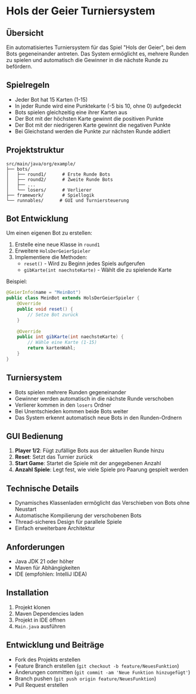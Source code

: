 # Hols der Geier Turniersystem

## Übersicht
Ein automatisiertes Turniersystem für das Spiel "Hols der Geier", bei dem Bots gegeneinander antreten. Das System ermöglicht es, mehrere Runden zu spielen und automatisch die Gewinner in die nächste Runde zu befördern.

## Spielregeln
- Jeder Bot hat 15 Karten (1-15)
- In jeder Runde wird eine Punktekarte (-5 bis 10, ohne 0) aufgedeckt
- Bots spielen gleichzeitig eine ihrer Karten aus
- Der Bot mit der höchsten Karte gewinnt die positiven Punkte
- Der Bot mit der niedrigeren Karte gewinnt die negativen Punkte
- Bei Gleichstand werden die Punkte zur nächsten Runde addiert

## Projektstruktur
```
src/main/java/org/example/
├── bots/
│   ├── round1/      # Erste Runde Bots
│   ├── round2/      # Zweite Runde Bots
│   ├── ...
│   └── losers/      # Verlierer
├── framework/       # Spiellogik
└── runnables/      # GUI und Turniersteuerung
```

## Bot Entwicklung
Um einen eigenen Bot zu erstellen:
1. Erstelle eine neue Klasse in `round1`
2. Erweitere `HolsDerGeierSpieler`
3. Implementiere die Methoden:
   - `reset()` - Wird zu Beginn jedes Spiels aufgerufen
   - `gibKarte(int naechsteKarte)` - Wählt die zu spielende Karte

Beispiel:
```java
@GeierInfo(name = "MeinBot")
public class MeinBot extends HolsDerGeierSpieler {
    @Override
    public void reset() {
        // Setze Bot zurück
    }
    
    @Override
    public int gibKarte(int naechsteKarte) {
        // Wähle eine Karte (1-15)
        return kartenWahl;
    }
}
```

## Turniersystem
- Bots spielen mehrere Runden gegeneinander
- Gewinner werden automatisch in die nächste Runde verschoben
- Verlierer kommen in den `losers` Ordner
- Bei Unentschieden kommen beide Bots weiter
- Das System erkennt automatisch neue Bots in den Runden-Ordnern

## GUI Bedienung
1. **Player 1/2**: Fügt zufällige Bots aus der aktuellen Runde hinzu
2. **Reset**: Setzt das Turnier zurück
3. **Start Game**: Startet die Spiele mit der angegebenen Anzahl
4. **Anzahl Spiele**: Legt fest, wie viele Spiele pro Paarung gespielt werden

## Technische Details
- Dynamisches Klassenladen ermöglicht das Verschieben von Bots ohne Neustart
- Automatische Kompilierung der verschobenen Bots
- Thread-sicheres Design für parallele Spiele
- Einfach erweiterbare Architektur

## Anforderungen
- Java JDK 21 oder höher
- Maven für Abhängigkeiten
- IDE (empfohlen: IntelliJ IDEA)

## Installation
1. Projekt klonen
2. Maven Dependencies laden
3. Projekt in IDE öffnen
4. `Main.java` ausführen

## Entwicklung und Beiträge
- Fork des Projekts erstellen
- Feature Branch erstellen (`git checkout -b feature/NeuesFunktion`)
- Änderungen committen (`git commit -am 'Neue Funktion hinzugefügt'`)
- Branch pushen (`git push origin feature/NeuesFunktion`)
- Pull Request erstellen
